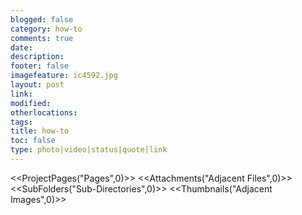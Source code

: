```yaml
---
blogged: false
category: how-to
comments: true
date: 
description: 
footer: false
imagefeature: ic4592.jpg
layout: post
link: 
modified: 
otherlocations: 
tags: 
title: how-to
toc: false
type: photo|video|status|quote|link
---
```

<!--summary-->

<<ProjectPages("Pages",0)>>
<<Attachments("Adjacent Files",0)>>
<<SubFolders("Sub-Directories",0)>>
<<Thumbnails("Adjacent Images",0)>>